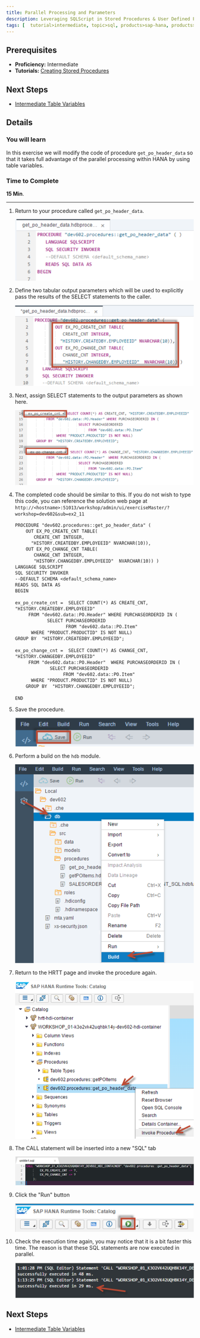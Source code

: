 ```yaml
---
title: Parallel Processing and Parameters
description: Leveraging SQLScript in Stored Procedures & User Defined Functions
tags: [  tutorial>intermediate, topic>sql, products>sap-hana, products>sap-hana,-express-edition ]
---
```

## Prerequisites  
 - **Proficiency:** Intermediate
 - **Tutorials:** [Creating Stored Procedures](http://go.sap.com/developer/tutorials/hcp-create-trial-account.html)

## Next Steps
 - [Intermediate Table Variables](http://go.sap.com/developer/tutorials/xsa-xsa-sqlscript-table-var.html)

## Details
### You will learn  
In this exercise we will modify the code of procedure `get_po_header_data`  so that it takes full advantage of the parallel processing within HANA by using table variables.

### Time to Complete
**15 Min**.

---

1. Return to your procedure called `get_po_header_data`.
	
	![Existing Procedure](1.png)
	
2. Define two tabular output parameters which will be used to explicitly pass the results of the SELECT statements to the caller. 

	![Define output](2.png)

3. Next, assign SELECT statements to the output parameters as shown here.

	![assign select](3.png)

4. The completed code should be similar to this. If you do not wish to type this code, you can reference the solution web page at `http://<hostname>:51013/workshop/admin/ui/exerciseMaster/?workshop=dev602&sub=ex2_11`

    ```
    PROCEDURE "dev602.procedures::get_po_header_data" ( 
        OUT EX_PO_CREATE_CNT TABLE( 
           CREATE_CNT INTEGER,
          "HISTORY.CREATEDBY.EMPLOYEEID" NVARCHAR(10)), 
        OUT EX_PO_CHANGE_CNT TABLE(
           CHANGE_CNT INTEGER,
           "HISTORY.CHANGEDBY.EMPLOYEEID"  NVARCHAR(10)) )  
   	LANGUAGE SQLSCRIPT
   	SQL SECURITY INVOKER
   	--DEFAULT SCHEMA <default_schema_name>
   	READS SQL DATA AS
	BEGIN

	ex_po_create_cnt =  SELECT COUNT(*) AS CREATE_CNT, "HISTORY.CREATEDBY.EMPLOYEEID" 
         FROM "dev602.data::PO.Header" WHERE PURCHASEORDERID IN (
                SELECT PURCHASEORDERID 
                       FROM "dev602.data::PO.Item" 
          WHERE "PRODUCT.PRODUCTID" IS NOT NULL)
  	GROUP BY  "HISTORY.CREATEDBY.EMPLOYEEID";
    
	ex_po_change_cnt =  SELECT COUNT(*) AS CHANGE_CNT, "HISTORY.CHANGEDBY.EMPLOYEEID" 
         FROM "dev602.data::PO.Header"  WHERE PURCHASEORDERID IN (
                 SELECT PURCHASEORDERID 
                      FROM "dev602.data::PO.Item"
          WHERE "PRODUCT.PRODUCTID" IS NOT NULL)
        GROUP BY  "HISTORY.CHANGEDBY.EMPLOYEEID";

	END
    ```

5. Save the procedure.

	![Save Procedure](5.png)

6. Perform a build on the `hdb` module.

	![Build Module](6.png)

7. Return to the HRTT page and invoke the procedure again.

	![HRTT](7.png)

8. The CALL statement will be inserted into a new "SQL" tab

	![Call statement](8.png)

9. Click the "Run" button

	![Run](9.png)

10. Check the execution time again, you may notice that it is a bit faster this time. The reason is that these SQL statements are now executed in parallel. 

	![Check execution time](10.png)


## Next Steps
 - [Intermediate Table Variables](http://go.sap.com/developer/tutorials/xsa-xsa-sqlscript-table-var.html)
